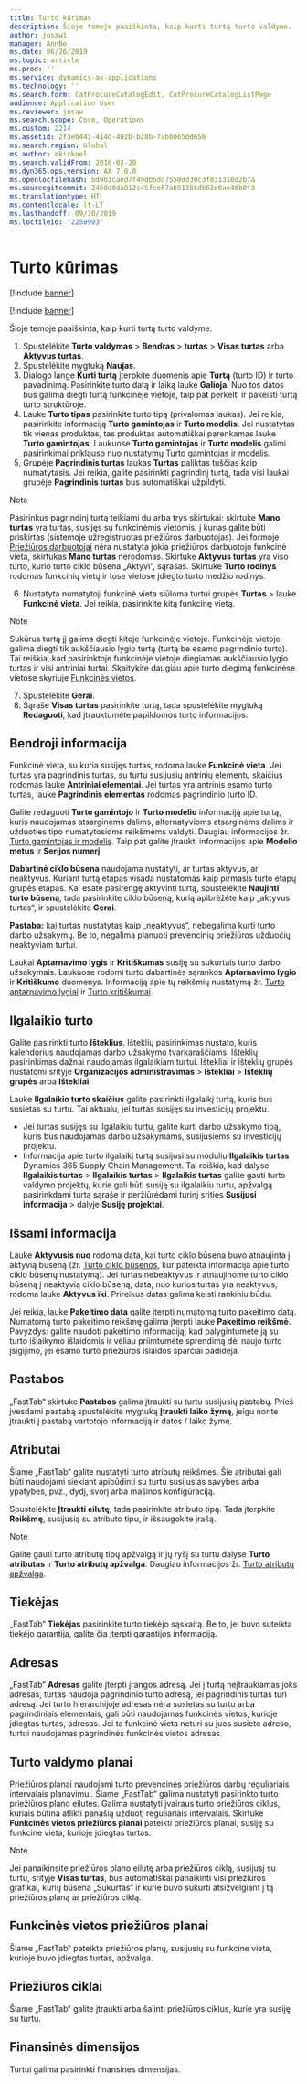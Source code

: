 ```yaml
---
title: Turto kūrimas
description: Šioje temoje paaiškinta, kaip kurti turtą turto valdyme.
author: josaw1
manager: AnnBe
ms.date: 06/26/2019
ms.topic: article
ms.prod: ''
ms.service: dynamics-ax-applications
ms.technology: ''
ms.search.form: CatProcureCatalogEdit, CatProcureCatalogListPage
audience: Application User
ms.reviewer: josaw
ms.search.scope: Core, Operations
ms.custom: 2214
ms.assetid: 2f3e0441-414d-402b-b28b-7ab0d650d658
ms.search.region: Global
ms.author: mkirknel
ms.search.validFrom: 2016-02-28
ms.dyn365.ops.version: AX 7.0.0
ms.openlocfilehash: bd963caed7f49db5dd7550dd30c3f831318d2b7a
ms.sourcegitcommit: 2460d0da812c45fce67a061386db52e0ae46b0f3
ms.translationtype: HT
ms.contentlocale: lt-LT
ms.lasthandoff: 09/30/2019
ms.locfileid: "2250903"
---
```

# <a name="create-an-asset"></a>Turto kūrimas

[!include [banner](../../includes/banner.md)]

[!include [banner](../../includes/preview-banner.md)]

Šioje temoje paaiškinta, kaip kurti turtą turto valdyme.

1. Spustelėkite **Turto valdymas** > **Bendras** > **turtas** > **Visas turtas** arba **Aktyvus turtas**.
2. Spustelėkite mygtuką **Naujas**.
3. Dialogo lange **Kurti turtą** įterpkite duomenis apie **Turtą** (turto ID) ir turto pavadinimą. Pasirinkite turto datą ir laiką lauke **Galioja**. Nuo tos datos bus galima diegti turtą funkcinėje vietoje, taip pat perkelti ir pakeisti turtą turto struktūroje.
4. Lauke **Turto tipas** pasirinkite turto tipą (privalomas laukas). Jei reikia, pasirinkite informaciją **Turto gamintojas** ir **Turto modelis**. Jei nustatytas tik vienas produktas, tas produktas automatiškai parenkamas lauke **Turto gamintojas**. Laukuose **Turto gamintojas** ir **Turto modelis** galimi pasirinkimai priklauso nuo nustatymų [Turto gamintojas ir modelis](../setup-for-objects/product-and-model.md).
5. Grupėje **Pagrindinis turtas** laukas **Turtas** paliktas tuščias kaip numatytasis. Jei reikia, galite pasirinkti pagrindinį turtą, tada visi laukai grupėje **Pagrindinis turtas** bus automatiškai užpildyti.
>[!NOTE]  
>Pasirinkus pagrindinį turtą teikiami du arba trys skirtukai: skirtuke **Mano turtas** yra turtas, susijęs su funkcinėmis vietomis, į kurias galite būti priskirtas (sistemoje užregistruotas priežiūros darbuotojas). Jei formoje [Priežiūros darbuotojai](../setup-for-objects/workers-and-worker-groups.md) nėra nustatyta jokia priežiūros darbuotojo funkcinė vieta, skirtukas **Mano turtas** nerodomas. Skirtuke **Aktyvus turtas** yra viso turto, kurio turto ciklo būsena „Aktyvi“, sąrašas. Skirtuke **Turto rodinys** rodomas funkcinių vietų ir tose vietose įdiegto turto medžio rodinys.

6. Nustatyta numatytoji funkcinė vieta siūloma turtui grupės **Turtas** > lauke **Funkcinė vieta**. Jei reikia, pasirinkite kitą funkcinę vietą.

>[!NOTE]
>Sukūrus turtą jį galima diegti kitoje funkcinėje vietoje. Funkcinėje vietoje galima diegti tik aukščiausio lygio turtą (turtą be esamo pagrindinio turto). Tai reiškia, kad pasirinktoje funkcinėje vietoje diegiamas aukščiausio lygio turtas ir visi antriniai turtai. Skaitykite daugiau apie turto diegimą funkcinėse vietose skyriuje [Funkcinės vietos](../functional-locations/introduction-to-functional-locations.md).

7. Spustelėkite **Gerai**.
8. Sąraše **Visas turtas** pasirinkite turtą, tada spustelėkite mygtuką **Redaguoti**, kad įtrauktumėte papildomos turto informacijos.

## <a name="general-information"></a>Bendroji informacija

Funkcinė vieta, su kuria susijęs turtas, rodoma lauke **Funkcinė vieta**. Jei turtas yra pagrindinis turtas, su turtu susijusių antrinių elementų skaičius rodomas lauke **Antriniai elementai**. Jei turtas yra antrinis esamo turto turtas, lauke **Pagrindinis elementas** rodomas pagrindinio turto ID.

Galite redaguoti **Turto gamintojo** ir **Turto modelio** informaciją apie turtą, kuris naudojamas atsarginėms dalims, alternatyvioms atsarginėms dalims ir užduoties tipo numatytosioms reikšmėms valdyti. Daugiau informacijos žr. [Turto gamintojas ir modelis](../setup-for-objects/product-and-model.md). Taip pat galite įtraukti informacijos apie **Modelio metus** ir **Serijos numerį**.

**Dabartinė ciklo būsena** naudojama nustatyti, ar turtas aktyvus, ar neaktyvus. Kuriant turtą etapas visada nustatomas kaip pirmasis turto etapų grupės etapas. Kai esate pasirengę aktyvinti turtą, spustelėkite **Naujinti turto būseną**, tada pasirinkite ciklo būseną, kurią apibrėžėte kaip „aktyvus turtas“, ir spustelėkite **Gerai**.

**Pastaba:** kai turtas nustatytas kaip „neaktyvus“, nebegalima kurti turto darbo užsakymų. Be to, negalima planuoti prevencinių priežiūros užduočių neaktyviam turtui.

Laukai **Aptarnavimo lygis** ir **Kritiškumas** susiję su sukurtais turto darbo užsakymais. Laukuose rodomi turto dabartinės sąrankos **Aptarnavimo lygio** ir **Kritiškumo** duomenys. Informaciją apie tų reikšmių nustatymą žr. [Turto aptarnavimo lygiai](../setup-for-objects/object-priorities.md) ir [Turto kritiškumai](../setup-for-objects/object-criticalities.md).

## <a name="asset"></a>Ilgalaikio turto

Galite pasirinkti turto **Išteklius**. Išteklių pasirinkimas nustato, kuris kalendorius naudojamas darbo užsakymo tvarkaraščiams. Išteklių pasirinkimas dažnai naudojamas ilgalaikiam turtui. Ištekliai ir išteklių grupės nustatomi srityje **Organizacijos administravimas** > **Ištekliai** > **Išteklių grupės** arba **Ištekliai**.

Lauke **Ilgalaikio turto skaičius** galite pasirinkti ilgalaikį turtą, kuris bus susietas su turtu. Tai aktualu, jei turtas susijęs su investicijų projektu.

- Jei turtas susijęs su ilgalaikiu turtu, galite kurti darbo užsakymo tipą, kuris bus naudojamas darbo užsakymams, susijusiems su investicijų projektu. 
- Informacija apie turto ilgalaikį turtą susijusi su moduliu **Ilgalaikis turtas** Dynamics 365 Supply Chain Management. Tai reiškia, kad dalyse **Ilgalaikis turtas** > **Ilgalaikis turtas** > **Ilgalaikis turtas** galite gauti turto valdymo projektų, kurie gali būti susiję su ilgalaikiu turtu, apžvalgą pasirinkdami turtą sąraše ir peržiūrėdami turinį srities **Susijusi informacija** > dalyje **Susiję projektai**.


## <a name="details"></a>Išsami informacija

Lauke **Aktyvusis nuo** rodoma data, kai turto ciklo būsena buvo atnaujinta į aktyvią būseną (žr. [Turto ciklo būsenos](../setup-for-objects/object-stages.md), kur pateikta informacija apie turto ciklo būsenų nustatymą). Jei turtas nebeaktyvus ir atnaujinome turto ciklo būseną į neaktyvią ciklo būseną, data, nuo kurios turtas yra neaktyvus, rodoma lauke **Aktyvus iki**. Prireikus datas galima keisti rankiniu būdu.

Jei reikia, lauke **Pakeitimo data** galite įterpti numatomą turto pakeitimo datą. Numatomą turto pakeitimo reikšmę galima įterpti lauke **Pakeitimo reikšmė**. Pavyzdys: galite naudoti pakeitimo informaciją, kad palygintumėte ją su turto išlaikymo išlaidomis ir vėliau priimtumėte sprendimą dėl naujo turto įsigijimo, jei esamo turto priežiūros išlaidos sparčiai padidėja.

## <a name="notes"></a>Pastabos

„FastTab“ skirtuke **Pastabos** galima įtraukti su turtu susijusių pastabų. Prieš įvesdami pastabą spustelėkite mygtuką **Įtraukti laiko žymę**, jeigu norite įtraukti į pastabą vartotojo informaciją ir datos / laiko žymę.

## <a name="attributes"></a>Atributai

Šiame „FastTab“ galite nustatyti turto atributų reikšmes. Šie atributai gali būti naudojami siekiant apibūdinti su turtu susijusias savybes arba ypatybes, pvz., dydį, svorį arba mašinos konfigūraciją.

Spustelėkite **Įtraukti eilutę**, tada pasirinkite atributo tipą. Tada įterpkite **Reikšmę**, susijusią su atributo tipu, ir išsaugokite įrašą.

>[!NOTE] 
>Galite gauti turto atributų tipų apžvalgą ir jų ryšį su turtu dalyse **Turto atributas** ir **Turto atributų apžvalga**. Daugiau informacijos žr. [Turto atributų apžvalga](../objects/object-specification-overview.md).

## <a name="vendor"></a>Tiekėjas

„FastTab“ **Tiekėjas** pasirinkite turto tiekėjo sąskaitą. Be to, jei buvo suteikta tiekėjo garantija, galite čia įterpti garantijos informaciją.

## <a name="address"></a>Adresas 

„FastTab“ **Adresas** galite įterpti įrangos adresą. Jei į turtą neįtraukiamas joks adresas, turtas naudoja pagrindinio turto adresą, jei pagrindinis turtas turi adresą. Jei turto hierarchijoje adresas nėra susietas su turtu arba pagrindiniais elementais, gali būti naudojamas funkcinės vietos, kurioje įdiegtas turtas, adresas. Jei ta funkcinė vieta neturi su juos susieto adreso, turtui naudojamas pagrindinės funkcinės vietos adresas.

## <a name="asset-management-plans"></a>Turto valdymo planai

Priežiūros planai naudojami turto prevencinės priežiūros darbų reguliariais intervalais planavimui. Šiame „FastTab“ galima nustatyti pasirinkto turto priežiūros plano eilutes. Galima nustatyti įvairaus turto priežiūros ciklus, kuriais būtina atlikti panašią užduotį reguliariais intervalais. Skirtuke **Funkcinės vietos priežiūros planai** pateikti priežiūros planai, susiję su funkcine vieta, kurioje įdiegtas turtas.

>[!NOTE]
>Jei panaikinsite priežiūros plano eilutę arba priežiūros ciklą, susijusį su turtu, srityje **Visas turtas**, bus automatiškai panaikinti visi priežiūros grafikai, kurių būsena „Sukurtas“ ir kurie buvo sukurti atsižvelgiant į tą priežiūros planą ar priežiūros ciklą.

## <a name="functional-location-maintenance-plans"></a>Funkcinės vietos priežiūros planai

Šiame „FastTab“ pateikta priežiūros planų, susijusių su funkcine vieta, kurioje buvo įdiegtas turtas, apžvalga.

## <a name="maintenance-rounds"></a>Priežiūros ciklai

Šiame „FastTab“ galite įtraukti arba šalinti priežiūros ciklus, kurie yra susiję su turtu.

## <a name="financial-dimensions"></a>Finansinės dimensijos

Turtui galima pasirinkti finansines dimensijas.
